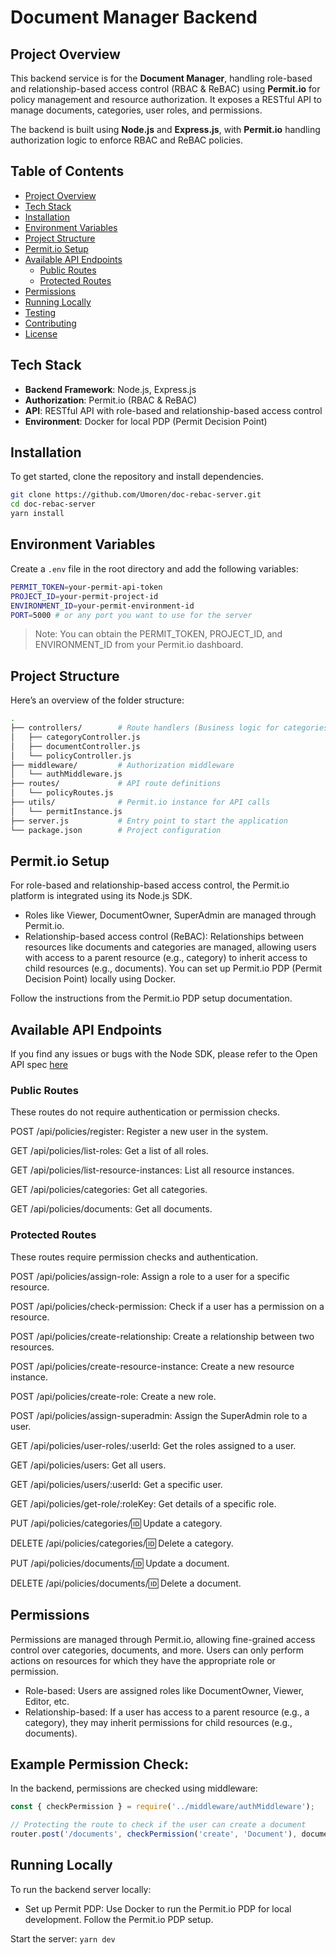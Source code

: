 # Document Manager Backend

## Project Overview

This backend service is for the **Document Manager**, handling role-based and relationship-based access control (RBAC & ReBAC) using **Permit.io** for policy management and resource authorization. It exposes a RESTful API to manage documents, categories, user roles, and permissions.

The backend is built using **Node.js** and **Express.js**, with **Permit.io** handling authorization logic to enforce RBAC and ReBAC policies.

## Table of Contents
- [Project Overview](#project-overview)
- [Tech Stack](#tech-stack)
- [Installation](#installation)
- [Environment Variables](#environment-variables)
- [Project Structure](#project-structure)
- [Permit.io Setup](#permitio-setup)
- [Available API Endpoints](#available-api-endpoints)
  - [Public Routes](#public-routes)
  - [Protected Routes](#protected-routes)
- [Permissions](#permissions)
- [Running Locally](#running-locally)
- [Testing](#testing)
- [Contributing](#contributing)
- [License](#license)

## Tech Stack
- **Backend Framework**: Node.js, Express.js
- **Authorization**: Permit.io (RBAC & ReBAC)
- **API**: RESTful API with role-based and relationship-based access control
- **Environment**: Docker for local PDP (Permit Decision Point)

## Installation

To get started, clone the repository and install dependencies.

```bash
git clone https://github.com/Umoren/doc-rebac-server.git
cd doc-rebac-server
yarn install
```

## Environment Variables
Create a `.env` file in the root directory and add the following variables:

```bash
PERMIT_TOKEN=your-permit-api-token
PROJECT_ID=your-permit-project-id
ENVIRONMENT_ID=your-permit-environment-id
PORT=5000 # or any port you want to use for the server
```

> Note: You can obtain the PERMIT_TOKEN, PROJECT_ID, and ENVIRONMENT_ID from your Permit.io dashboard.

## Project Structure
Here’s an overview of the folder structure:

```bash
.
├── controllers/        # Route handlers (Business logic for categories, documents, policies)
│   ├── categoryController.js
│   ├── documentController.js
│   └── policyController.js
├── middleware/         # Authorization middleware
│   └── authMiddleware.js
├── routes/             # API route definitions
│   └── policyRoutes.js
├── utils/              # Permit.io instance for API calls
│   └── permitInstance.js
├── server.js           # Entry point to start the application
└── package.json        # Project configuration
```

## Permit.io Setup
For role-based and relationship-based access control, the Permit.io platform is integrated using its Node.js SDK.

- Roles like Viewer, DocumentOwner, SuperAdmin are managed through Permit.io.
- Relationship-based access control (ReBAC): Relationships between resources like documents and categories are managed, allowing users with access to a parent resource (e.g., category) to inherit access to child resources (e.g., documents).
You can set up Permit.io PDP (Permit Decision Point) locally using Docker. 

Follow the instructions from the Permit.io PDP setup documentation.

## Available API Endpoints

If you find any issues or bugs with the Node SDK, please refer to the Open API spec [here](https://api.permit.io/v2/redoc) 

### Public Routes

These routes do not require authentication or permission checks.

POST /api/policies/register: Register a new user in the system.

GET /api/policies/list-roles: Get a list of all roles.

GET /api/policies/list-resource-instances: List all resource instances.

GET /api/policies/categories: Get all categories.

GET /api/policies/documents: Get all documents.

### Protected Routes
These routes require permission checks and authentication.

POST /api/policies/assign-role: Assign a role to a user for a specific resource.

POST /api/policies/check-permission: Check if a user has a permission on a resource.

POST /api/policies/create-relationship: Create a relationship between two resources.

POST /api/policies/create-resource-instance: Create a new resource instance.

POST /api/policies/create-role: Create a new role.

POST /api/policies/assign-superadmin: Assign the SuperAdmin role to a user.

GET /api/policies/user-roles/:userId: Get the roles assigned to a user.

GET /api/policies/users: Get all users.

GET /api/policies/users/:userId: Get a specific user.

GET /api/policies/get-role/:roleKey: Get details of a specific role.

PUT /api/policies/categories/:id: Update a category.

DELETE /api/policies/categories/:id: Delete a category.

PUT /api/policies/documents/:id: Update a document.

DELETE /api/policies/documents/:id: Delete a document.

## Permissions
Permissions are managed through Permit.io, allowing fine-grained access control over categories, documents, and more. Users can only perform actions on resources for which they have the appropriate role or permission.

- Role-based: Users are assigned roles like DocumentOwner, Viewer, Editor, etc.
- Relationship-based: If a user has access to a parent resource (e.g., a category), they may inherit permissions for child resources (e.g., documents).

## Example Permission Check:
In the backend, permissions are checked using middleware:

```js
const { checkPermission } = require('../middleware/authMiddleware');

// Protecting the route to check if the user can create a document
router.post('/documents', checkPermission('create', 'Document'), documentController.createDocument);
```
## Running Locally
To run the backend server locally:

- Set up Permit PDP: Use Docker to run the Permit.io PDP for local development. Follow the Permit.io PDP setup.

Start the server: `yarn dev`